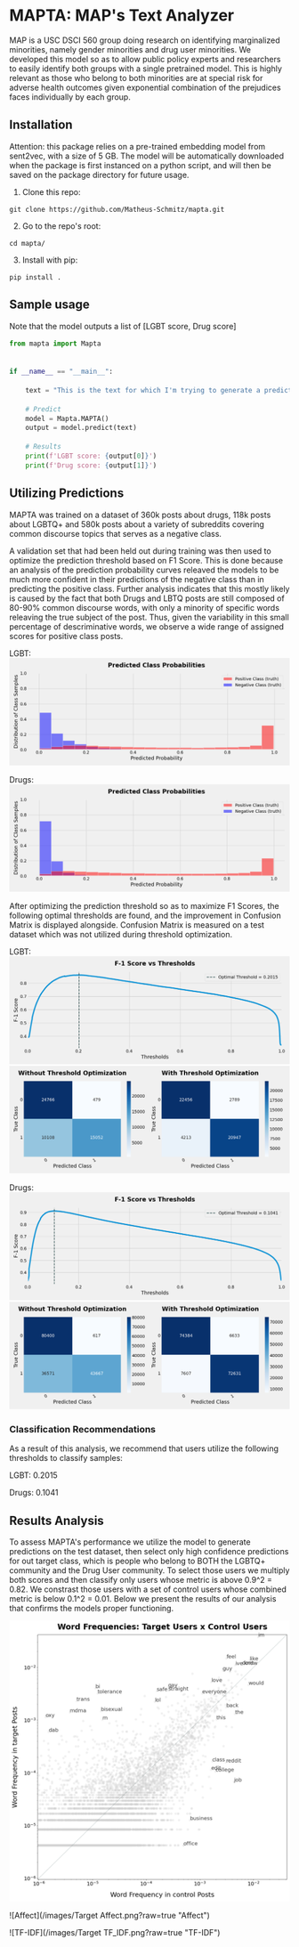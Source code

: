 # MAPTA: MAP's Text Analyzer 

MAP is a USC DSCI 560 group doing research on identifying marginalized minorities, namely gender minorities and drug user minorities. We developed this model so as to allow public policy experts and researchers to easily identify both groups with a single pretrained model. This is highly relevant as those who belong to both minorities are at special risk for adverse health outcomes given exponential combination of the prejudices faces individually by each group. 

## Installation

Attention: this package relies on a pre-trained embedding model from sent2vec, with a size of 5 GB. The model will be automatically downloaded when the package is first instanced on a python script, and will then be saved on the package directory for future usage.

1. Clone this repo:
```
git clone https://github.com/Matheus-Schmitz/mapta.git
```
2. Go to the repo's root:
```
cd mapta/
```
3. Install with pip:
```
pip install .
```

## Sample usage

Note that the model outputs a list of [LGBT score, Drug score]

```python
from mapta import Mapta


if __name__ == "__main__":

	text = "This is the text for which I'm trying to generate a prediction regarding those marginalized minorities."

	# Predict
	model = Mapta.MAPTA()
	output = model.predict(text)

	# Results
	print(f'LGBT score: {output[0]}')
	print(f'Drug score: {output[1]}')
```

## Utilizing Predictions

MAPTA was trained on a dataset of 360k posts about drugs, 118k posts about LGBTQ+ and 580k posts about a variety of subreddits covering common discourse topics that serves as a negative class.  

A validation set that had been held out during training was then used to optimize the prediction threshold based on F1 Score. This is done because an analysis of the prediction probability curves releaved the models to be much more confident in their predictions of the negative class than in predicting the positive class. Further analysis indicates that this mostly likely is caused by the fact that both Drugs and LBTQ posts are still composed of 80-90% common discourse words, with only a minority of specific words releaving the true subject of the post. Thus, given the variability in this small percentage of descriminative words, we observe a wide range of assigned scores for positive class posts.

LGBT:
![LGBT Predicted Class Probabilities](/images/lgbt_predicted_class_probabilities.png?raw=true)

Drugs:
![Drugs Predicted Class Probabilities](/images/drugs_predicted_class_probabilities.png?raw=true)

After optimizing the prediction threshold so as to maximize F1 Scores, the following optimal thresholds are found, and the improvement in Confusion Matrix is displayed alongside. Confusion Matrix is measured on a test dataset which was not utilized during threshold optimization.

LGBT:
![LGBT F1 Score Optimization](/images/lgbt_F1_vs_thresholds.png?raw=true)
![LGBT Confusion Matrix](/images/lgbt_threshold_optimization_confusion_matrix.png?raw=true)

Drugs:
![Drugs F1 Score Optimization](/images/drugs_F1_vs_thresholds.png?raw=true)
![Drugs Confusion Matrix](/images/drugs_threshold_optimization_confusion_matrix.png?raw=true)

### Classification Recommendations

As a result of this analysis, we recommend that users utilize the following thresholds to classify samples:

LGBT: 0.2015

Drugs: 0.1041

## Results Analysis

To assess MAPTA's performance we utilize the model to generate predictions on the test dataset, then select only high confidence predictions for out target class, which is people who belong to BOTH the LGBTQ+ community and the Drug User community. To select those users we multiply both scores and then classify only users whose metric is above 0.9^2 = 0.82. We constrast those users with a set of control users whose combined metric is below 0.1^2 = 0.01. Below we present the results of our analysis that confirms the models proper functioning.

![Word Frequencies](/images/Word_Frequencies.png?raw=true "Word Frequencies")  
  
![Affect](/images/Target Affect.png?raw=true "Affect")  
  
![TF-IDF](/images/Target TF_IDF.png?raw=true "TF-IDF")  